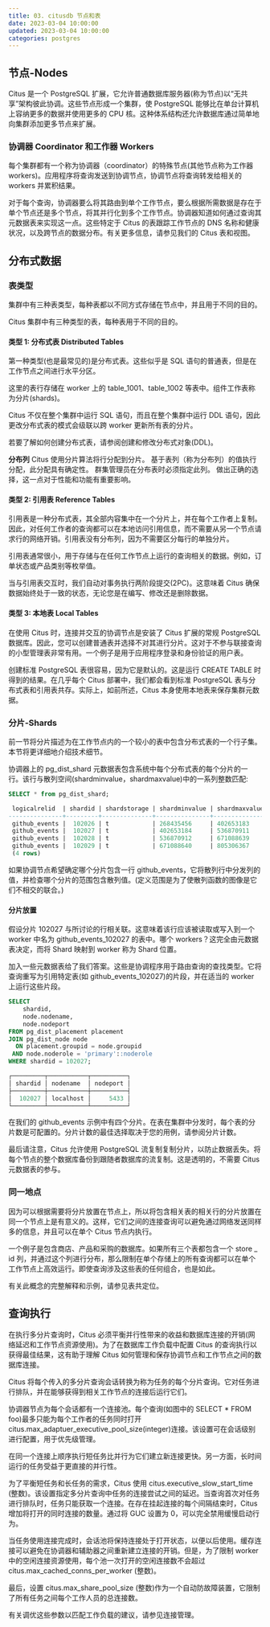 ```yaml
---
title: 03. citusdb 节点和表
date: 2023-03-04 10:00:00
updated: 2023-03-04 10:00:00
categories: postgres
---
```


## 节点-Nodes

Citus 是一个 PostgreSQL 扩展，它允许普通数据库服务器(称为节点)以“无共享”架构彼此协调。这些节点形成一个集群，使 PostgreSQL 能够比在单台计算机上容纳更多的数据并使用更多的 CPU 核。这种体系结构还允许数据库通过简单地向集群添加更多节点来扩展。

### 协调器 Coordinator 和工作器 Workers

每个集群都有一个称为协调器（coordinator）的特殊节点(其他节点称为工作器 workers)。应用程序将查询发送到协调节点，协调节点将查询转发给相关的 workers 并累积结果。

对于每个查询，协调器要么将其路由到单个工作节点，要么根据所需数据是存在于单个节点还是多个节点，将其并行化到多个工作节点。协调器知道如何通过查询其元数据表来实现这一点。这些特定于 Citus 的表跟踪工作节点的 DNS 名称和健康状况，以及跨节点的数据分布。有关更多信息，请参见我们的 Citus 表和视图。

<!-- more -->

## 分布式数据

### 表类型

集群中有三种表类型，每种表都以不同方式存储在节点中，并且用于不同的目的。

Citus 集群中有三种类型的表，每种表用于不同的目的。

#### 类型 1: 分布式表 Distributed Tables

第一种类型(也是最常见的)是分布式表。这些似乎是 SQL 语句的普通表，但是在工作节点之间进行水平分区。

这里的表行存储在 worker 上的 table_1001、table_1002 等表中。组件工作表称为分片(shards)。

Citus 不仅在整个集群中运行 SQL 语句，而且在整个集群中运行 DDL 语句，因此更改分布式表的模式会级联以跨 worker 更新所有表的分片。

若要了解如何创建分布式表，请参阅创建和修改分布式对象(DDL)。

**分布列**
Citus 使用分片算法将行分配到分片。 基于表列（称为分布列）的值执行分配，此分配具有确定性。 群集管理员在分布表时必须指定此列。 做出正确的选择，这一点对于性能和功能有重要影响。

#### 类型 2: 引用表 Reference Tables

引用表是一种分布式表，其全部内容集中在一个分片上，并在每个工作者上复制。因此，对任何工作者的查询都可以在本地访问引用信息，而不需要从另一个节点请求行的网络开销。引用表没有分布列，因为不需要区分每行的单独分片。

引用表通常很小，用于存储与在任何工作节点上运行的查询相关的数据。例如，订单状态或产品类别等枚举值。

当与引用表交互时，我们自动对事务执行两阶段提交(2PC)。这意味着 Citus 确保数据始终处于一致的状态，无论您是在编写、修改还是删除数据。

#### 类型 3: 本地表 Local Tables

在使用 Citus 时，连接并交互的协调节点是安装了 Citus 扩展的常规 PostgreSQL 数据库。因此，您可以创建普通表并选择不对其进行分片。这对于不参与联接查询的小型管理表非常有用。一个例子是用于应用程序登录和身份验证的用户表。

创建标准 PostgreSQL 表很容易，因为它是默认的。这是运行 CREATE TABLE 时得到的结果。在几乎每个 Citus 部署中，我们都会看到标准 PostgreSQL 表与分布式表和引用表共存。实际上，如前所述，Citus 本身使用本地表来保存集群元数据。

### 分片-Shards

前一节将分片描述为在工作节点内的一个较小的表中包含分布式表的一个行子集。本节将更详细地介绍技术细节。

协调器上的 pg_dist_shard 元数据表包含系统中每个分布式表的每个分片的一行。该行与散列空间(shardminvalue，shardmaxvalue)中的一系列整数匹配:

```sql
SELECT * from pg_dist_shard;

 logicalrelid  | shardid | shardstorage | shardminvalue | shardmaxvalue
---------------+---------+--------------+---------------+---------------
 github_events |  102026 | t            | 268435456     | 402653183
 github_events |  102027 | t            | 402653184     | 536870911
 github_events |  102028 | t            | 536870912     | 671088639
 github_events |  102029 | t            | 671088640     | 805306367
 (4 rows)
 ```

 如果协调节点希望确定哪个分片包含一行 github_events，它将散列行中分发列的值，并检查哪个分片的范围包含散列值。(定义范围是为了使散列函数的图像是它们不相交的联合。)

#### 分片放置

假设分片 102027 与所讨论的行相关联。这意味着该行应该被读取或写入到一个 worker 中名为 github_events_102027 的表中。哪个 workers？这完全由元数据表决定，而将 Shard 映射到 worker 称为 Shard 位置。

加入一些元数据表给了我们答案。这些是协调程序用于路由查询的查找类型。它将查询重写为引用特定表(如 github_events_102027)的片段，并在适当的 worker 上运行这些片段。

```sql
SELECT
    shardid,
    node.nodename,
    node.nodeport
FROM pg_dist_placement placement
JOIN pg_dist_node node
  ON placement.groupid = node.groupid
 AND node.noderole = 'primary'::noderole
WHERE shardid = 102027;

┌─────────┬───────────┬──────────┐
│ shardid │ nodename  │ nodeport │
├─────────┼───────────┼──────────┤
│  102027 │ localhost │     5433 │
└─────────┴───────────┴──────────┘
```

在我们的 github_events 示例中有四个分片。在表在集群中分发时，每个表的分片数是可配置的。分片计数的最佳选择取决于您的用例，请参阅分片计数。

最后请注意，Citus 允许使用 PostgreSQL 流复制复制分片，以防止数据丢失。将每个节点的整个数据库备份到跟随者数据库的流复制。这是透明的，不需要 Citus 元数据表的参与。

### 同一地点

因为可以根据需要将分片放置在节点上，所以将包含相关表的相关行的分片放置在同一个节点上是有意义的。这样，它们之间的连接查询可以避免通过网络发送同样多的信息，并且可以在单个 Citus 节点内执行。

一个例子是包含商店、产品和采购的数据库。如果所有三个表都包含一个 store _ id 列，并通过这个列进行分布，那么限制在单个存储上的所有查询都可以在单个工作节点上高效运行。即使查询涉及这些表的任何组合，也是如此。

有关此概念的完整解释和示例，请参见表共定位。

## 查询执行

在执行多分片查询时，Citus 必须平衡并行性带来的收益和数据库连接的开销(网络延迟和工作节点资源使用)。为了在数据库工作负载中配置 Citus 的查询执行以获得最佳结果，这有助于理解 Citus 如何管理和保存协调节点和工作节点之间的数据库连接。

Citus 将每个传入的多分片查询会话转换为称为任务的每个分片查询。它对任务进行排队，并在能够获得到相关工作节点的连接后运行它们。

协调器节点为每个会话都有一个连接池。每个查询(如图中的 SELECT * FROM foo)最多只能为每个工作者的任务同时打开 citus.max_adaptuer_executive_pool_size(integer)连接。该设置可在会话级别进行配置，用于优先级管理。

在同一个连接上顺序执行短任务比并行为它们建立新连接更快。另一方面，长时间运行的任务受益于更直接的并行性。

为了平衡短任务和长任务的需求，Citus 使用 citus.executive_slow_start_time (整数)。该设置指定多分片查询中任务的连接尝试之间的延迟。当查询首次对任务进行排队时，任务只能获取一个连接。在存在挂起连接的每个间隔结束时，Citus 增加将打开的同时连接的数量。通过将 GUC 设置为 0，可以完全禁用缓慢启动行为。

当任务使用连接完成时，会话池将保持连接处于打开状态，以便以后使用。缓存连接可以避免在协调器和辅助器之间重新建立连接的开销。但是，为了限制 worker 中的空闲连接资源使用，每个池一次打开的空闲连接数不会超过 citus.max_cached_conns_per_worker (整数)。

最后，设置 citus.max_share_pool_size (整数)作为一个自动防故障装置，它限制了所有任务之间每个工作人员的总连接数。

有关调优这些参数以匹配工作负载的建议，请参见连接管理。
